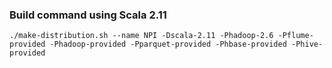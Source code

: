 ### Build command using Scala 2.11 

```
./make-distribution.sh --name NPI -Dscala-2.11 -Phadoop-2.6 -Pflume-provided -Phadoop-provided -Pparquet-provided -Phbase-provided -Phive-provided
```


